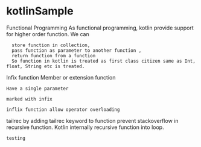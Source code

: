 # kotlinSample

Functional Programming
  As functional programming, kotlin provide support for higher order function.
  We can 
  
      store function in collection,
      pass function as parameter to another function ,
      return function from a function
      So function in kotlin is treated as first class citizen same as Int, float, String etc is treated.

Infix function
    Member or extension function

    Have a single parameter

    marked with infix

    inflix function allow operator overloading

tailrec
    by adding tailrec keyword to function prevent stackoverflow in recursive function.
    Kotlin internally recursive function into loop.
    
    testing
